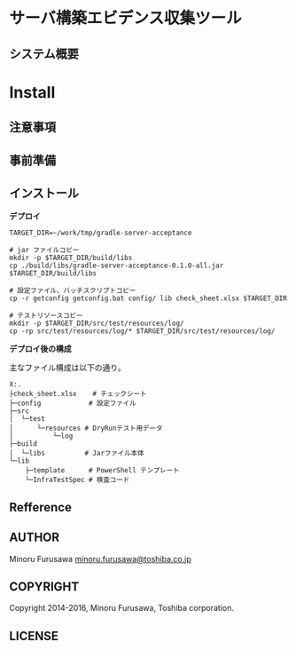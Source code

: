 サーバ構築エビデンス収集ツール
=====================================

システム概要
--------------

Install
=====

注意事項
-------

事前準備
-------

インストール
-----------

**デプロイ**

    TARGET_DIR=~/work/tmp/gradle-server-acceptance

    # jar ファイルコピー
    mkdir -p $TARGET_DIR/build/libs
    cp ./build/libs/gradle-server-acceptance-0.1.0-all.jar $TARGET_DIR/build/libs

    # 設定ファイル、バッチスクリプトコピー
    cp -r getconfig getconfig.bat config/ lib check_sheet.xlsx $TARGET_DIR

    # テストリソースコピー
    mkdir -p $TARGET_DIR/src/test/resources/log/
    cp -rp src/test/resources/log/* $TARGET_DIR/src/test/resources/log/

**デプロイ後の構成**

主なファイル構成は以下の通り。

    X:.
    ├check_sheet.xlsx    # チェックシート
    ├─config            # 設定ファイル
    ├─src
    │  └─test
    │      └─resources # DryRunテスト用データ
    │          └─log
    ├─build
    │  └─libs          # Jarファイル本体
    └─lib
        ├─template      # PowerShell テンプレート
        └─InfraTestSpec # 検査コード


Refference
-----------


AUTHOR
-----------

Minoru Furusawa <minoru.furusawa@toshiba.co.jp>

COPYRIGHT
-----------

Copyright 2014-2016, Minoru Furusawa, Toshiba corporation.

LICENSE
-----------

